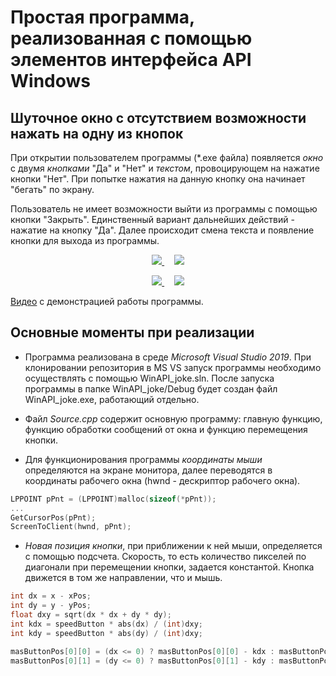 # Простая программа, реализованная с помощью элементов интерфейса API Windows

## Шуточное окно с отсутствием возможности нажать на одну из кнопок

При открытии пользователем программы (\*.exe файла) появляется _окно_ с двумя _кнопками_ "Да" и "Нет" и _текстом_, провоцирующем на нажатие кнопки "Нет". 
При попытке нажатия на данную кнопку она начинает "бегать" по экрану. 

Пользователь не имеет возможности выйти из программы с помощью кнопки "Закрыть". 
Единственный вариант дальнейших действий - нажатие на кнопку "Да". Далее происходит смена текста и появление кнопки для выхода из программы.

<p align="center">
  <a href="https://wmpics.pics/pm-TCJW.html">
    <img src="https://wmpics.pics/dm-TCJW.png"/>
  </a>
  &nbsp;&nbsp;&nbsp; 
  <a href="https://wmpics.pics/pm-TCJW.html#image565493">
    <img src="https://wmpics.pics/dm-C3XX.png"/>
  </a>
</p>
  
<p align="center">
  <a href="https://wmpics.pics/pm-TCJW.html#image565494">
    <img src="https://wmpics.pics/dm-5I5D.png"/>
  </a>
  &nbsp;&nbsp;&nbsp; 
  <a href="https://wmpics.pics/pm-TCJW.html#image565495">
    <img src="https://wmpics.pics/dm-1G47.png"/>
  </a>
</p>

[Видео](https://drive.google.com/file/d/1lTG30_2S-FnCZBE2vAUjItj6CXrXPEFz/view?usp=sharing) с демонстрацией работы программы.

## Основные моменты при реализации

+ Программа реализована в среде _Microsoft Visual Studio 2019_. При клонировании репозитория в MS VS запуск программы необходимо осуществлять с помощью WinAPI_joke.sln. 
После запуска программы в папке WinAPI_joke/Debug будет создан файл WinAPI_joke.exe, работающий отдельно.

+ Файл _Source.cpp_ содержит основную программу: главную функцию, функцию обработки сообщений от окна и функцию перемещения кнопки. 

+ Для функционирования программы _координаты мыши_ определяются на экране монитора, далее переводятся в координаты рабочего окна (hwnd - дескриптор рабочего окна).

```c++
LPPOINT pPnt = (LPPOINT)malloc(sizeof(*pPnt));
...
GetCursorPos(pPnt);
ScreenToClient(hwnd, pPnt);
```

+ _Новая позиция кнопки_, при приближении к ней мыши, определяется с помощью подсчета. Скорость, то есть количество пикселей по диагонали при перемещении кнопки, задается константой. Кнопка движется в том же направлении, что и мышь.

```c++
int dx = x - xPos;
int dy = y - yPos;
float dxy = sqrt(dx * dx + dy * dy);
int kdx = speedButton * abs(dx) / (int)dxy;
int kdy = speedButton * abs(dy) / (int)dxy;

masButtonPos[0][0] = (dx <= 0) ? masButtonPos[0][0] - kdx : masButtonPos[0][0] + kdx;
masButtonPos[0][1] = (dy <= 0) ? masButtonPos[0][1] - kdy : masButtonPos[0][1] + kdy;
```

